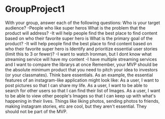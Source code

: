 # GroupProject1

With your group, answer each of the following questions:
Who is your target audience?
-People who like super heros
What is the problem that the product will address?
-It will help people find the best place to find content based on who their favorite super hero is
What is the primary goal of the product?
-It will help people find the best place to find content based on who their favorite super hero is
Identify and prioritize essential user stories (limit this to 3 or fewer)?
-I want to watch Ironman, but I dont know what streaming service will have my content
-I have multiple streaming services and I want to compare the librarys at once
Remember, your MVP should be the absolute minimum product that you need to pitch your idea to investors (or your classmates). Think bare essentials.
As an example, the essential features of an instagram-like application might look like:
As a user, I want to post pictures so that I can share my life.
As a user, I want to be able to search for other users so that I can find their list of Images.
As a user, I want to be able to view other people's Images so that I can keep up with what's happening in their lives.
Things like liking photos, sending photos to friends, making instagram stories, etc are cool, but they aren't essential. They should not be part of the MVP.